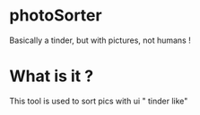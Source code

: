 # photoSorter
Basically a tinder, but with pictures, not humans !

# What is it ? 

This tool is used to sort pics with ui " tinder like"
